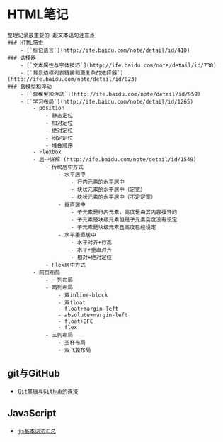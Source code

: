 # HTML笔记
    整理记录最重要的 超文本语句注意点
    ### HTML简史
        - [`标记语言`](http://ife.baidu.com/note/detail/id/410)
    ### 选择器
        - [`文本属性与字体技巧`](http://ife.baidu.com/note/detail/id/730)
        - [`背景边框列表链接和更复杂的选择器`](http://ife.baidu.com/note/detail/id/823)
    ### 盒模型和浮动
        - [`盒模型和浮动`](http://ife.baidu.com/note/detail/id/959)
        - [`学习布局`](http://ife.baidu.com/note/detail/id/1265)
            - position
                - 静态定位
                - 相对定位
                - 绝对定位
                - 固定定位
                - 堆叠顺序
            - Flexbox
            - 居中详解 (http://ife.baidu.com/note/detail/id/1549)
                - 传统居中方式
                    - 水平居中      
                        - 行内元素的水平居中      
                        - 块状元素的水平居中（定宽）     
                        - 块状元素的水平居中（不定定宽）    
                    - 垂直居中
                        - 子元素是行内元素，高度是由其内容撑开的 
                        - 子元素是块级元素但是子元素高度没有设定
                        - 子元素是块级元素且高度已经设定
                    - 水平垂直居中
                        - 水平对齐+行高
                        - 水平+垂直对齐
                        - 相对+绝对定位
                - Flex居中方式
            - 网页布局
                - 一列布局     
                - 两列布局  
                    - 双inline-block   
                    - 双float   
                    - float+margin-left
                    - absolute+margin-left
                    - float+BFC
                    - flex
                - 三列布局   
                    - 圣杯布局
                    - 双飞翼布局    



## git与GitHub
- [`Git基础与Github的连接`](http://ife.baidu.com/note/detail/id/144)

## JavaScript
- [`js基本语法汇总`](http://ife.baidu.com/note/detail/id/1398)
